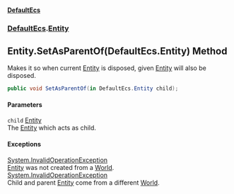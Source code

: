 #### [DefaultEcs](./index.md 'index')
### [DefaultEcs](./DefaultEcs.md 'DefaultEcs').[Entity](./DefaultEcs-Entity.md 'DefaultEcs.Entity')
## Entity.SetAsParentOf(DefaultEcs.Entity) Method
Makes it so when current [Entity](./DefaultEcs-Entity.md 'DefaultEcs.Entity') is disposed, given [Entity](./DefaultEcs-Entity.md 'DefaultEcs.Entity') will also be disposed.  
```csharp
public void SetAsParentOf(in DefaultEcs.Entity child);
```
#### Parameters
<a name='DefaultEcs-Entity-SetAsParentOf(DefaultEcs-Entity)-child'></a>
`child` [Entity](./DefaultEcs-Entity.md 'DefaultEcs.Entity')  
The [Entity](./DefaultEcs-Entity.md 'DefaultEcs.Entity') which acts as child.  
  
#### Exceptions
[System.InvalidOperationException](https://docs.microsoft.com/en-us/dotnet/api/System.InvalidOperationException 'System.InvalidOperationException')  
[Entity](./DefaultEcs-Entity.md 'DefaultEcs.Entity') was not created from a [World](./DefaultEcs-World.md 'DefaultEcs.World').  
[System.InvalidOperationException](https://docs.microsoft.com/en-us/dotnet/api/System.InvalidOperationException 'System.InvalidOperationException')  
Child and parent [Entity](./DefaultEcs-Entity.md 'DefaultEcs.Entity') come from a different [World](./DefaultEcs-World.md 'DefaultEcs.World').  
